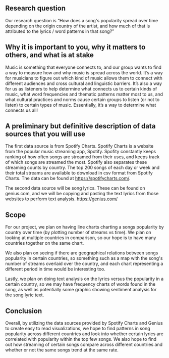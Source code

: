 ## Research question
Our research question is “How does a song's popularity spread over time depending on the origin country of the artist, and how much of that is attributed to the lyrics / word patterns in that song?”

## Why it is important to you, why it matters to others, and what is at stake
Music is something that everyone connects to, and our group wants to find a way to measure how and why music is spread across the world. It’s a way for musicians to figure out which kind of music allows them to connect with different audiences and cross cultural and linguistic barriers. It’s also a way for us as listeners to help determine what connects us to certain kinds of music, what word frequencies and thematic patterns matter most to us, and what cultural practices and norms cause certain groups to listen (or not to listen) to certain types of music. Essentially, it’s a way to determine what connects us all!

## A preliminary but definitive description of data sources that you will use
The first data source is from Spotify Charts. Spotify Charts is a website from the popular music streaming app, Spotify. Spofity constantly keeps ranking of how often songs are streamed from their uses, and keeps track of which songs are streamed the most. Spotify also separates these streaming counts by country. The top 200 songs of each day or week and their total streams are available to download in csv format from Spotify Charts. The data can be found at https://spotifycharts.com/. 

The second data source will be song lyrics. These can be found on genius.com, and we will be copying and pasting the text lyrics from those websites to perform text analysis. https://genius.com/

## Scope
For our project, we plan on having line charts charting a songs popularity by country over time (by plotting number of streams vs time). We plan on looking at multiple countries in comparison, so our hope is to have many countries together on the same chart. 

We also plan on seeing if there are geographical relations between songs popularity in certain countries, so something such as a map with the song's number of streams overlaid over the country, and each chart representing a different period in time would be interesting too. 

Lastly, we plan on doing text analysis on the lyrics versus the popularity in a certain country, so we may have frequency charts of words found in the song, as well as potentially some graphic showing sentiment analysis for the song lyric text. 

## Conclusion
Overall, by utilizing the data sources provided by Spotify Charts and Genius to create easy to read visualizations, we hope to find patterns in song popularity across different countries and look into whether certain lyrics are correlated with popularity within the top few songs. We also hope to find out how streaming of certain songs compare across different countries and whether or not the same songs trend at the same rate. 
